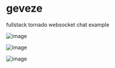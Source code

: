 # geveze
fullstack  tornado websocket chat example 


![image](https://cloud.githubusercontent.com/assets/949232/17638528/3835787e-60f3-11e6-8b77-174d5e9dd4dd.png)


![image](https://cloud.githubusercontent.com/assets/949232/17638547/5b57b984-60f3-11e6-80ad-1e961a57365a.png)

![image](https://cloud.githubusercontent.com/assets/949232/17638564/8fe9cf98-60f3-11e6-9c87-5618cd9cef5b.png)
